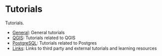 # Tutorials

Tutorials.

- [General](./general): General tutorials
- [QGIS](./qgis): Tutorials related to QGIS
- [PostgreSQL](./postgres): Tutorials related to Postgres
- [Links](./links): Links to third party and external tutorials and learning resources
